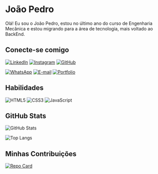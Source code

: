 # João Pedro
Olá! Eu sou o João Pedro, estou no último ano do curso de Engenharia Mecânica e estou migrando para a área de tecnologia, mais voltado ao BackEnd.

## Conecte-se comigo
[![LinkedIn](https://img.shields.io/badge/LinkedIn-0077B5?style=for-the-badge&logo=linkedin&logoColor=white)](https://www.linkedin.com/in/joão-pedro-souza-nunes-ab4224217/) 
[![Instagram](https://img.shields.io/badge/-Instagram-%23E4405F?style=for-the-badge&logo=instagram&logoColor=white)](https://www.instagram.com/joaopedro.souzanunes/)
[![GitHub](https://img.shields.io/badge/GitHub-100000?style=for-the-badge&logo=github&logoColor=white)](https://github.com/joaopsn1)

[![WhatsApp](https://img.shields.io/badge/WhatsApp-25D366?style=for-the-badge&logo=whatsapp&logoColor=white)](https://wa.me/+5514996171712)
[![E-mail](https://img.shields.io/badge/-Email-000?style=for-the-badge&logo=microsoft-outlook&logoColor=007BFF)](mailto:jp.souza.nunes@outlook.com.br)
[![Portfolio](https://img.shields.io/badge/Portfolio-FF5722?style=for-the-badge&logo=todoist&logoColor=white)](https://seulink.com)

## Habilidades
![HTML5](https://img.shields.io/badge/HTML5-E34F26?style=for-the-badge&logo=html5&logoColor=white)
![CSS3](https://img.shields.io/badge/CSS3-1572B6?style=for-the-badge&logo=css3&logoColor=white)
![JavaScript](https://img.shields.io/badge/JavaScript-F7DF1E?style=for-the-badge&logo=javascript&logoColor=black)

## GitHub Stats
![GitHub Stats](https://github-readme-stats.vercel.app/api?username=joaopsn1&theme=transparent&bg_color=000&border_color=30A3DC&show_icons=true&icon_color=30A3DC&title_color=E94D5F&text_color=FFF)

![Top Langs](https://github-readme-stats-git-masterrstaa-rickstaa.vercel.app/api/top-langs/?username=joaopsn1&layout=compact&bg_color=000&border_color=30A3DC&title_color=E94D5F&text_color=FFF)

## Minhas Contribuições
[![Repo Card](https://github-readme-stats.vercel.app/api/pin/?username=SEUUSERNAME&repo=SEUREPOSITORIO&bg_color=000&border_color=30A3DC&show_icons=true&icon_color=30A3DC&title_color=E94D5F&text_color=FFF)](https://github.com/joaopsn1/dio-lab-open-source)
